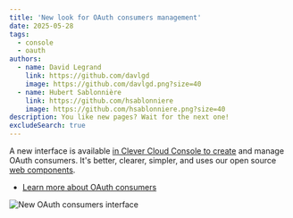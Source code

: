 ```yaml
---
title: 'New look for OAuth consumers management'
date: 2025-05-28
tags:
  - console
  - oauth
authors:
  - name: David Legrand
    link: https://github.com/davlgd
    image: https://github.com/davlgd.png?size=40
  - name: Hubert Sablonnière
    link: https://github.com/hsablonniere
    image: https://github.com/hsablonniere.png?size=40
description: You like new pages? Wait for the next one!
excludeSearch: true
---
```


A new interface is available [in Clever Cloud Console to create](https://console.clever-cloud.com/users/me/oauth-consumers/new) and manage OAuth consumers. It's better, clearer, simpler, and uses our open source [web components](https://clever.cloud/developers/clever-components/).

- [Learn more about OAuth consumers](/developers/api/howto/#oauth1)

![New OAuth consumers interface](/images/new-oauth-consumer.webp)
